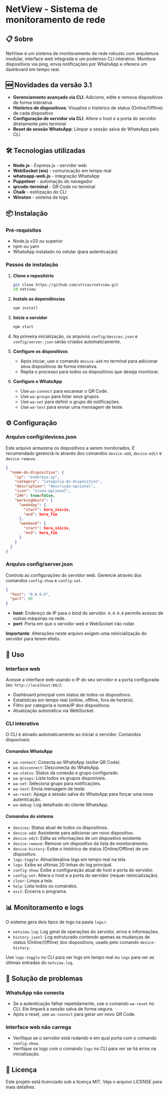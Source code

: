 # NetView - Sistema de monitoramento de rede

## 📋 Sobre

NetView é um sistema de monitoramento de rede robusto com arquitetura modular, interface web integrada e um poderoso CLI interativo. Monitora dispositivos via ping, envia notificações por WhatsApp e oferece um dashboard em tempo real.

## 🆕 Novidades da versão 3.1

- **Gerenciamento avançado via CLI**: Adicione, edite e remova dispositivos de forma interativa
- **Histórico de dispositivos**: Visualize o histórico de status (Online/Offline) de cada dispositivo
- **Configuração de servidor via CLI**: Altere o host e a porta do servidor diretamente pelo terminal
- **Reset de sessão WhatsApp**: Limpar a sessão salva do WhatsApp pelo CLI

## 🛠️ Tecnologias utilizadas

- **Node.js** - Express.js - servidor web
- **WebSocket (ws)** - comunicação em tempo real
- **whatsapp-web.js** - integração WhatsApp
- **Puppeteer** - automação do navegador
- **qrcode-terminal** - QR Code no terminal
- **Chalk** - estilização do CLI
- **Winston** - sistema de logs

## 📦 Instalação

### Pré-requisitos

- Node.js v20 ou superior
- npm ou yarn
- WhatsApp instalado no celular (para autenticação)

### Passos de instalação

1. **Clone o repositório**
   ```bash
   git clone https://github.com/vtrcav/netview.git
   cd netview
   ```

2. **Instale as dependências**
   ```bash
   npm install
   ```

3. **Inicie o servidor**
   ```bash
   npm start
   ```

4. Na primeira inicialização, os arquivos `config/devices.json` e `config/server.json` serão criados automaticamente.

5. **Configure os dispositivos**
   - Após iniciar, use o comando `device-add` no terminal para adicionar seus dispositivos de forma interativa.
   - Repita o processo para todos os dispositivos que deseja monitorar.

6. **Configure o WhatsApp**
   - Use `wa-connect` para escanear o QR Code.
   - Use `wa-groups` para listar seus grupos.
   - Use `wa-set` para definir o grupo de notificações.
   - Use `wa-test` para enviar uma mensagem de teste.

## ⚙️ Configuração

### Arquivo config/devices.json

Este arquivo armazena os dispositivos a serem monitorados. É recomendado gerenciá-lo através dos comandos `device-add`, `device-edit` e `device-remove`.

```json
{
  "nome-do-dispositivo": {
    "ip": "endereço-ip",
    "category": "categoria-do-dispositivo",
    "description": "descrição-opcional",
    "icon": "ícone-opcional",
    "24h": true/false,
    "workingHours": {
      "weekday": {
        "start": hora_inicio,
        "end": hora_fim
      },
      "weekend": {
        "start": hora_inicio,
        "end": hora_fim
      }
    }
  }
}
```

### Arquivo config/server.json

Controla as configurações do servidor web. Gerencie através dos comandos `config-show` e `config-set`.

```json
{
  "host": "0.0.0.0",
  "port": 80
}
```

- **host**: Endereço de IP para o bind do servidor. `0.0.0.0` permite acesso de outras máquinas na rede.
- **port**: Porta em que o servidor web e WebSocket irão rodar.

**Importante**: Alterações neste arquivo exigem uma reinicialização do servidor para terem efeito.

## 🚀 Uso

### Interface web

Acesse a interface web usando o IP do seu servidor e a porta configurada (ex: `http://localhost:80/`):

- Dashboard principal com status de todos os dispositivos.
- Estatísticas em tempo real (online, offline, fora de horário).
- Filtro por categoria e nome/IP dos dispositivos.
- Atualização automática via WebSocket.

### CLI interativo

O CLI é ativado automaticamente ao iniciar o servidor. Comandos disponíveis:

#### Comandos WhatsApp

- `wa-connect`: Conecta ao WhatsApp (exibe QR Code).
- `wa-disconnect`: Desconecta do WhatsApp.
- `wa-status`: Status da conexão e grupo configurado.
- `wa-groups`: Lista todos os grupos disponíveis.
- `wa-set`: Seleciona grupo para notificações.
- `wa-test`: Envia mensagem de teste.
- `wa-reset`: Apaga a sessão salva do WhatsApp para forçar uma nova autenticação.
- `wa-debug`: Log detalhado do cliente WhatsApp.

#### Comandos do sistema

- `devices`: Status atual de todos os dispositivos.
- `device-add`: Assistente para adicionar um novo dispositivo.
- `device-edit`: Edita as informações de um dispositivo existente.
- `device-remove`: Remove um dispositivo da lista de monitoramento.
- `device-history`: Exibe o histórico de status (Online/Offline) de um dispositivo.
- `logs-toggle`: Ativa/desativa logs em tempo real na tela.
- `logs`: Exibe as últimas 20 linhas do log principal.
- `config-show`: Exibe a configuração atual de host e porta do servidor.
- `config-set`: Altera o host e a porta do servidor (requer reinicialização).
- `clear`: Limpa a tela.
- `help`: Lista todos os comandos.
- `exit`: Encerra o programa.

## 📊 Monitoramento e logs

O sistema gera dois tipos de logs na pasta `logs/`:

- `netview.log`: Log geral de operações do servidor, erros e informações.
- `history.jsonl`: Log estruturado contendo apenas as mudanças de status (Online/Offline) dos dispositivos, usado pelo comando `device-history`.

Use `logs-toggle` no CLI para ver logs em tempo real ou `logs` para ver as últimas entradas do `netview.log`.

## 🐛 Solução de problemas

### WhatsApp não conecta

- Se a autenticação falhar repetidamente, use o comando `wa-reset` no CLI. Ele limpará a sessão salva de forma segura.
- Após o reset, use `wa-connect` para gerar um novo QR Code.

### Interface web não carrega

- Verifique se o servidor está rodando e em qual porta com o comando `config-show`.
- Verifique os logs com o comando `logs` no CLI para ver se há erros na inicialização.

## 📝 Licença

Este projeto está licenciado sob a licença MIT. Veja o arquivo LICENSE para mais detalhes.